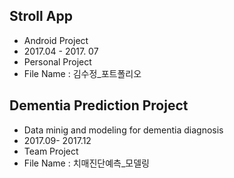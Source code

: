 
## Stroll App

- Android Project 
- 2017.04 - 2017. 07
- Personal Project 
- File Name : 김수정_포트폴리오

## Dementia Prediction Project 

- Data minig and modeling for dementia diagnosis 
- 2017.09- 2017.12
- Team Project 
- File Name : 치매진단예측_모델링
